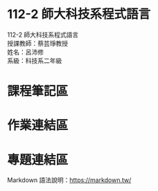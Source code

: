 # 112-2 師大科技系程式語言 
112-2 師大科技系程式語言  
授課教師：蔡芸琤教授  
姓名：呂沛修  
系級：科技系二年級

# 課程筆記區


# 作業連結區


# 專題連結區   
Markdown 語法說明：https://markdown.tw/
